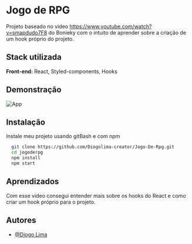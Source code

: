 
# Jogo de RPG

Projeto baseado no video https://www.youtube.com/watch?v=smapdudo7F8 do Bonieky com o intuito de aprender sobre a criação de um hook próprio do projeto. 


## Stack utilizada

**Front-end:** React, Styled-components, Hooks


## Demonstração

![App](https://user-images.githubusercontent.com/62246037/186188646-eb653d57-9993-4415-91cd-7bcc6157bc90.gif)


## Instalação

Instale meu projeto usando gitBash e com npm

```bash
  git clone https://github.com/Diogolima-creator/Jogo-De-Rpg.git
  cd jogoderpg
  npm install
  npm start
```
    
## Aprendizados

Com esse video consegui entender mais sobre os hooks do React e como criar um hook próprio para o projeto.
## Autores

- [@Diogo Lima](https://github.com/Diogolima-creator)
